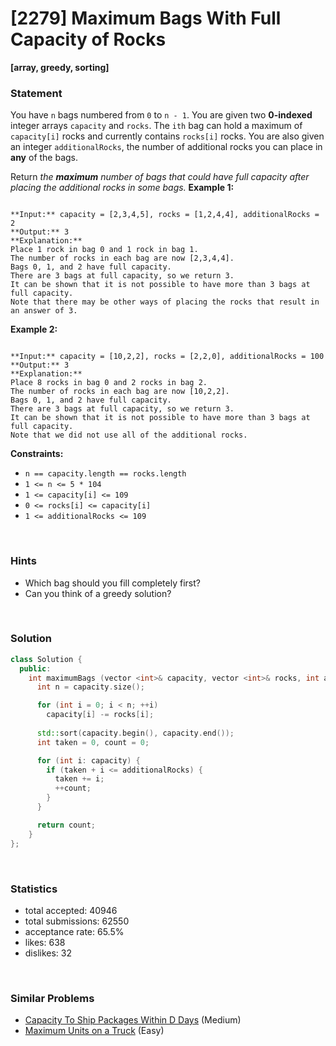 # [2279] Maximum Bags With Full Capacity of Rocks

**[array, greedy, sorting]**

### Statement

You have `n` bags numbered from `0` to `n - 1`. You are given two **0-indexed** integer arrays `capacity` and `rocks`. The `ith` bag can hold a maximum of `capacity[i]` rocks and currently contains `rocks[i]` rocks. You are also given an integer `additionalRocks`, the number of additional rocks you can place in **any** of the bags.

Return *the **maximum** number of bags that could have full capacity after placing the additional rocks in some bags.*
**Example 1:**

```

**Input:** capacity = [2,3,4,5], rocks = [1,2,4,4], additionalRocks = 2
**Output:** 3
**Explanation:**
Place 1 rock in bag 0 and 1 rock in bag 1.
The number of rocks in each bag are now [2,3,4,4].
Bags 0, 1, and 2 have full capacity.
There are 3 bags at full capacity, so we return 3.
It can be shown that it is not possible to have more than 3 bags at full capacity.
Note that there may be other ways of placing the rocks that result in an answer of 3.

```

**Example 2:**

```

**Input:** capacity = [10,2,2], rocks = [2,2,0], additionalRocks = 100
**Output:** 3
**Explanation:**
Place 8 rocks in bag 0 and 2 rocks in bag 2.
The number of rocks in each bag are now [10,2,2].
Bags 0, 1, and 2 have full capacity.
There are 3 bags at full capacity, so we return 3.
It can be shown that it is not possible to have more than 3 bags at full capacity.
Note that we did not use all of the additional rocks.

```

**Constraints:**
* `n == capacity.length == rocks.length`
* `1 <= n <= 5 * 104`
* `1 <= capacity[i] <= 109`
* `0 <= rocks[i] <= capacity[i]`
* `1 <= additionalRocks <= 109`


<br>

### Hints

- Which bag should you fill completely first?
- Can you think of a greedy solution?

<br>

### Solution

```cpp
class Solution {
  public:
    int maximumBags (vector <int>& capacity, vector <int>& rocks, int additionalRocks) {
      int n = capacity.size();

      for (int i = 0; i < n; ++i)
        capacity[i] -= rocks[i];
      
      std::sort(capacity.begin(), capacity.end());
      int taken = 0, count = 0;

      for (int i: capacity) {
        if (taken + i <= additionalRocks) {
          taken += i;
          ++count;
        }
      }

      return count;
    }
};
```

<br>

### Statistics

- total accepted: 40946
- total submissions: 62550
- acceptance rate: 65.5%
- likes: 638
- dislikes: 32

<br>

### Similar Problems

- [Capacity To Ship Packages Within D Days](https://leetcode.com/problems/capacity-to-ship-packages-within-d-days) (Medium)
- [Maximum Units on a Truck](https://leetcode.com/problems/maximum-units-on-a-truck) (Easy)
